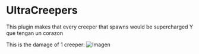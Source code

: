 # UltraCreepers
This plugin makes that every creeper that spawns would be supercharged
Y que tengan un corazon

This is the damage of 1 creeper:
![Imagen](https://github.com/user-attachments/assets/6fac0820-326a-4dd5-9e7f-ecfa57643911)
